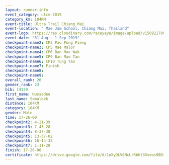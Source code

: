 ```yaml
---
layout: runner-info 
event_category: utcm-2019 
category_km: 104KM 
event-title: Ultra Trail Chiang Mai 
event-location: " Mae Jam School, Chiang Mai, Thailand" 
event-logo: https://res.cloudinary.com/raceyaya/image/upload/v1569217001/logo/ultra-trail-chiangmai_ay7efp.jpg 
event-date: "31 Aug - 1 Sep 2019" 
checkpoint-name2: CP3 Pao Pong Pieng 
checkpoint-name3: CP5 Mae Malor 
checkpoint-name4: CP6 Ban Mae Wak  
checkpoint-name5: CP9 Ban Mae Tan 
checkpoint-name6: CP10 Tung Yao 
checkpoint-name7: Finish 
checkpoint-name8: 
checkpoint-name9: 
overall_rank: 26
gender_rank: 23
bib: 14139
first_name: Hussadee
last_name: Samaloek
distance: 104KM
category: 104KM
gender: Male
time: 17-26-00
checkpoint2: 4-21-39
checkpoint3: 7-43-28
checkpoint4: 8-37-38
checkpoint5: 13-37-02
checkpoint6: 16-14-32
checkpoint7: 1-11-28
finish: 17-26-00
certificate: https://drive.google.com/file/d/1nXyDLV6NcLrRbht3Xveos98DtAc4JkmB/view?usp=sharing
---
```

